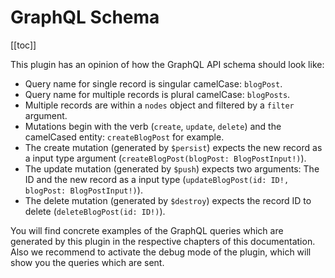 # GraphQL Schema

[[toc]]

This plugin has an opinion of how the GraphQL API schema should look like:

- Query name for single record is singular camelCase: `blogPost`.
- Query name for multiple records is plural camelCase: `blogPosts`.
- Multiple records are within a `nodes` object and filtered by a `filter` argument.
- Mutations begin with the verb (`create`, `update`, `delete`) and the camelCased entity: `createBlogPost` for example.
- The create mutation (generated by `$persist`) expects the new record as a input type argument (`createBlogPost(blogPost: BlogPostInput!)`).
- The update mutation (generated by `$push`) expects two arguments: The ID and the new record as a input type  (`updateBlogPost(id: ID!, blogPost: BlogPostInput!)`).
- The delete mutation (generated by `$destroy`) expects the record ID to delete (`deleteBlogPost(id: ID!)`).

You will find concrete examples of the GraphQL queries which are generated by this plugin in the respective chapters of
this documentation. Also we recommend to activate the debug mode of the plugin, which will show you the queries which
are sent.
